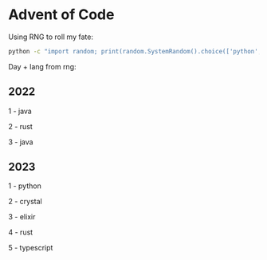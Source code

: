# Advent of Code 

Using RNG to roll my fate:

```sh
python -c "import random; print(random.SystemRandom().choice(['python', 'typescript', 'go', 'rust', 'elixir', 'ruby', 'crystal', 'java']))"
```

Day + lang from rng:

## 2022

1 - java

2 - rust

3 - java

## 2023

1 - python

2 - crystal

3 - elixir

4 - rust

5 - typescript 

